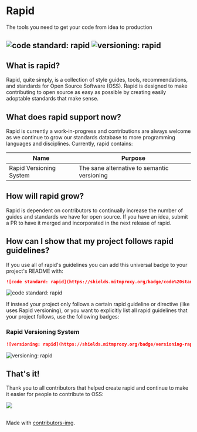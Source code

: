 # Rapid
The tools you need to get your code from idea to production

![code standard: rapid](https://shields.mitmproxy.org/badge/code%20standard-rapid-blue)
![versioning: rapid](https://shields.mitmproxy.org/badge/versioning-rapid-blue)
---

## What is rapid?
Rapid, quite simply, is a collection of style guides, tools, recommendations, and standards for Open Source Software (OSS). Rapid is designed to make contributing to open source as easy as possible by creating easily adoptable standards that make sense.

## What does rapid support now?
Rapid is currently a work-in-progress and contributions are always welcome as we continue to grow our standards database to more programming languages and disciplines. Currently, rapid contains:

| Name | Purpose |
| --- | --- |
| Rapid Versioning System | The sane alternative to semantic versioning |

## How will rapid grow?
Rapid is dependent on contributors to continually increase the number of guides and standards we have for open source. If you have an idea, submit a PR to have it merged and incorporated in the next release of rapid.

## How can I show that my project follows rapid guidelines?
If you use all of rapid's guidelines you can add this universal badge to your project's README with:
```markdown
![code standard: rapid](https://shields.mitmproxy.org/badge/code%20standard-rapid-blue)
```
![code standard: rapid](https://shields.mitmproxy.org/badge/code%20standard-rapid-blue)

If instead your project only follows a certain rapid guideline or directive (like uses Rapid versioning), or you want to explicitly list all rapid guidelines that your project follows, use the following badges:

### Rapid Versioning System
```markdown
![versioning: rapid](https://shields.mitmproxy.org/badge/versioning-rapid-blue)
```
![versioning: rapid](https://shields.mitmproxy.org/badge/versioning-rapid-blue)

## That's it!
Thank you to all contributors that helped create rapid and continue to make it easier for people to contribute to OSS:


<a href="https://github.com/quantum9innovation/rapid/graphs/contributors">
  <img src="https://contrib.rocks/image?repo=quantum9innovation/rapid" />
</a>
<br><br>

Made with [contributors-img](https://contrib.rocks).